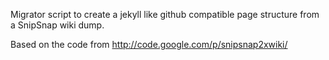 Migrator script to create a jekyll like github compatible page structure from a SnipSnap wiki dump.

Based on the code from http://code.google.com/p/snipsnap2xwiki/